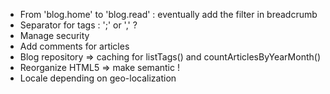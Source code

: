 * From 'blog.home' to 'blog.read' : eventually add the filter in breadcrumb
* Separator for tags : ';' or ',' ?
* Manage security
* Add comments for articles
* Blog repository => caching for listTags() and countArticlesByYearMonth()
* Reorganize HTML5 => make semantic !
* Locale depending on geo-localization
